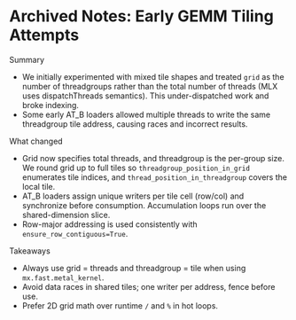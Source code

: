 # Archived Notes: Early GEMM Tiling Attempts

Summary
- We initially experimented with mixed tile shapes and treated `grid` as the
  number of threadgroups rather than the total number of threads (MLX uses
  dispatchThreads semantics). This under-dispatched work and broke indexing.
- Some early AT_B loaders allowed multiple threads to write the same
  threadgroup tile address, causing races and incorrect results.

What changed
- Grid now specifies total threads, and threadgroup is the per-group size.
  We round grid up to full tiles so `threadgroup_position_in_grid` enumerates
  tile indices, and `thread_position_in_threadgroup` covers the local tile.
- AT_B loaders assign unique writers per tile cell (row/col) and synchronize
  before consumption. Accumulation loops run over the shared-dimension slice.
- Row-major addressing is used consistently with `ensure_row_contiguous=True`.

Takeaways
- Always use grid = threads and threadgroup = tile when using
  `mx.fast.metal_kernel`.
- Avoid data races in shared tiles; one writer per address, fence before use.
- Prefer 2D grid math over runtime `/` and `%` in hot loops.
